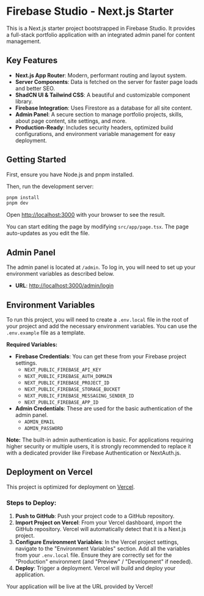 
# Firebase Studio - Next.js Starter

This is a Next.js starter project bootstrapped in Firebase Studio. It provides a full-stack portfolio application with an integrated admin panel for content management.

## Key Features

- **Next.js App Router**: Modern, performant routing and layout system.
- **Server Components**: Data is fetched on the server for faster page loads and better SEO.
- **ShadCN UI & Tailwind CSS**: A beautiful and customizable component library.
- **Firebase Integration**: Uses Firestore as a database for all site content.
- **Admin Panel**: A secure section to manage portfolio projects, skills, about page content, site settings, and more.
- **Production-Ready**: Includes security headers, optimized build configurations, and environment variable management for easy deployment.

## Getting Started

First, ensure you have Node.js and pnpm installed.

Then, run the development server:

```bash
pnpm install
pnpm dev
```

Open [http://localhost:3000](http://localhost:3000) with your browser to see the result.

You can start editing the page by modifying `src/app/page.tsx`. The page auto-updates as you edit the file.

## Admin Panel

The admin panel is located at `/admin`. To log in, you will need to set up your environment variables as described below.

- **URL**: [http://localhost:3000/admin/login](http://localhost:3000/admin/login)

## Environment Variables

To run this project, you will need to create a `.env.local` file in the root of your project and add the necessary environment variables. You can use the `.env.example` file as a template.

**Required Variables:**

-   **Firebase Credentials**: You can get these from your Firebase project settings.
    -   `NEXT_PUBLIC_FIREBASE_API_KEY`
    -   `NEXT_PUBLIC_FIREBASE_AUTH_DOMAIN`
    -   `NEXT_PUBLIC_FIREBASE_PROJECT_ID`
    -   `NEXT_PUBLIC_FIREBASE_STORAGE_BUCKET`
    -   `NEXT_PUBLIC_FIREBASE_MESSAGING_SENDER_ID`
    -   `NEXT_PUBLIC_FIREBASE_APP_ID`
-   **Admin Credentials**: These are used for the basic authentication of the admin panel.
    -   `ADMIN_EMAIL`
    -   `ADMIN_PASSWORD`

**Note:** The built-in admin authentication is basic. For applications requiring higher security or multiple users, it is strongly recommended to replace it with a dedicated provider like Firebase Authentication or NextAuth.js.

## Deployment on Vercel

This project is optimized for deployment on [Vercel](https://vercel.com/new?utm_medium=default-template&filter=next.js&utm_source=create-next-app&utm_campaign=create-next-app-readme).

### Steps to Deploy:

1.  **Push to GitHub**: Push your project code to a GitHub repository.
2.  **Import Project on Vercel**: From your Vercel dashboard, import the GitHub repository. Vercel will automatically detect that it is a Next.js project.
3.  **Configure Environment Variables**: In the Vercel project settings, navigate to the "Environment Variables" section. Add all the variables from your `.env.local` file. Ensure they are correctly set for the "Production" environment (and "Preview" / "Development" if needed).
4.  **Deploy**: Trigger a deployment. Vercel will build and deploy your application.

Your application will be live at the URL provided by Vercel!
